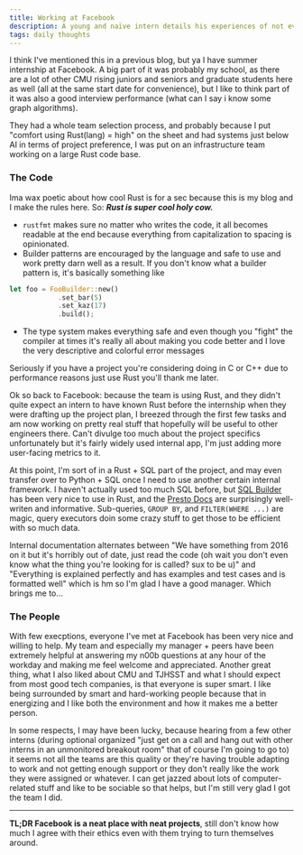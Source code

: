 ```yaml
---
title: Working at Facebook
description: A young and naïve intern details his experiences of not even 5 weeks at a large tech company
tags: daily thoughts
---
```


I think I've mentioned this in a previous blog, but ya I have summer internship
at Facebook. A big part of it was probably my school, as there are a lot of
other CMU rising juniors and seniors and graduate students here as well (all at
the same start date for convenience), but I like to think part of it was also a
good interview performance (what can I say i know some graph algorithms).

They had a whole team selection process, and probably because I put
"comfort using Rust(lang) = high" on the sheet and had systems just below AI in
terms of project preference, I was put on an infrastructure team working on a
large Rust code base.

### The Code

Ima wax poetic about how cool Rust is for a sec because this is my blog and I
make the rules here. So: **_Rust is super cool holy cow._**

- `rustfmt` makes sure no matter who writes the code, it all becomes readable
  at the end because everything from capitalization to spacing is opinionated.
- Builder patterns are encouraged by the language and safe to use and work
  pretty darn well as a result. If you don't know what a builder pattern is,
  it's basically something like

```rust
let foo = FooBuilder::new()
            .set_bar(5)
            .set_kaz(17)
            .build();
```

- The type system makes everything safe and even though you "fight" the
  compiler at times it's really all about making you code better and I love
  the very descriptive and colorful error messages

Seriously if you have a project you're considering doing in C or C++ due to
performance reasons just use Rust you'll thank me later.

Ok so back to Facebook: because the team is using Rust, and they didn't quite
expect an intern to have known Rust before the internship when they were
drafting up the project plan, I breezed through the first few tasks and am now
working on pretty real stuff that hopefully will be useful to other engineers
there. Can't divulge too much about the project specifics unfortunately but
it's fairly widely used internal app, I'm just adding more user-facing metrics
to it.

At this point, I'm sort of in a Rust + SQL part of the project, and may even
transfer over to Python + SQL once I need to use another certain internal
framework. I haven't actually used too much SQL before, but [SQL Builder](https://docs.rs/sql-builder/3.1.1/sql_builder/struct.SqlBuilder.html)
has been very nice to use in Rust, and the [Presto Docs](https://prestodb.io/docs/current/)
are surprisingly well-writen and informative. Sub-queries, `GROUP BY`, and
`FILTER(WHERE ...)` are magic, query executors doin some crazy stuff to get
those to be efficient with so much data.

Internal documentation alternates between "We have something from 2016 on it
but it's horribly out of date, just read the code (oh wait you don't even know
what the thing you're looking for is called? sux to be u)" and "Everything is
explained perfectly and has examples and test cases and is formatted well"
which is hm so I'm glad I have a good manager. Which brings me to...

### The People

With few execptions, everyone I've met at Facebook has been very nice and
willing to help. My team and especially my manager + peers have been extremely
helpful at answering my n00b questions at any hour of the workday and making me
feel welcome and appreciated. Another great thing, what I also liked about CMU
and TJHSST and what I should expect from most good tech companies, is that
everyone is super smart. I like being surrounded by smart and hard-working
people because that in energizing and I like both the environment and how it
makes me a better person.

In some respects, I may have been lucky, because hearing from a few other
interns (during optional organized "just get on a call and hang out with
other interns in an unmonitored breakout room" that of course I'm going to go
to) it seems not all the teams are this quality or they're having trouble
adapting to work and not getting enough support or they don't really like the
work they were assigned or whatever. I can get jazzed about lots of
computer-related stuff and like to be sociable so that helps, but I'm still
very glad I got the team I did.

<hr/>

**TL;DR Facebook is a neat place with neat projects**, still don't know how
much I agree with their ethics even with them trying to turn themselves around.
